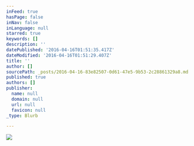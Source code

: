 ```yaml
---
inFeed: true
hasPage: false
inNav: false
inLanguage: null
starred: true
keywords: []
description: ''
datePublished: '2016-04-16T01:51:35.417Z'
dateModified: '2016-04-16T01:51:29.407Z'
title: ''
author: []
sourcePath: _posts/2016-04-16-83e82507-0d61-47e5-9b53-2c28861329a8.md
published: true
authors: []
publisher:
  name: null
  domain: null
  url: null
  favicon: null
_type: Blurb

---
```

![](https://the-grid-user-content.s3-us-west-2.amazonaws.com/08255f64-a884-4ff3-a14e-cc530fb3b0ea.png)